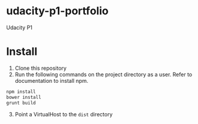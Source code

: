 # udacity-p1-portfolio
Udacity P1

# Install

1. Clone this repository
2. Run the following commands on the project directory as a user. Refer to documentation to install npm.
  
  ````bash
  npm install
  bower install
  grunt build
  ````

3. Point a VirtualHost to the ````dist```` directory
